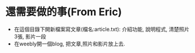還需要做的事(From Eric)
====
* 在這個目錄下開新檔案寫文章(檔名:article.txt): 介紹功能, 說明程式, 清楚照片3張, 影片一段
* 在weebly開一個blog, 把文章,照片和影片放上去.